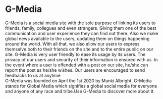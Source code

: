 # G-Media
G-Media is a social media site with the sole purpose of linking its users to friends, family, collegues and even strangers. Giving them one of the best communication and user experience they can find out there. Also we make global news available to the users, updating them on things happening around the world. With all that, we also allow our users to express themselve both to their friends on the site and to the entire public on our site. G-Media is very user friendly to ease its usage by its users. The privacy of our users and security of their information is ensured with us. In the event where a user is offended with a post on our site, he/she can report the post as he/she wishes. Our users are encouraged to send feedbacks to us at anytime
<br>
G-Media was founded on April the 1st 2020 by Munki Albright. G-Media stands for Global Media which signifies a global social media for everyone and anyone of any race and tribe.Use G-Media to discover more about it.
